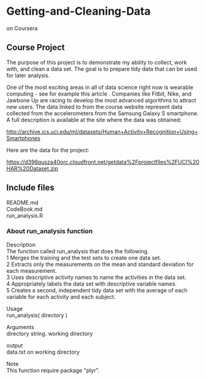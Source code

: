 Getting-and-Cleaning-Data
=========================

on Coursera

## Course Project

The purpose of this project is to demonstrate my ability to collect, work with, and clean a data set. The goal is to prepare tidy data that can be used for later analysis. 

One of the most exciting areas in all of data science right now is wearable computing - see for example this article . Companies like Fitbit, Nike, and Jawbone Up are racing to develop the most advanced algorithms to attract new users. The data linked to from the course website represent data collected from the accelerometers from the Samsung Galaxy S smartphone. A full description is available at the site where the data was obtained: 

http://archive.ics.uci.edu/ml/datasets/Human+Activity+Recognition+Using+Smartphones 

Here are the data for the project: 

https://d396qusza40orc.cloudfront.net/getdata%2Fprojectfiles%2FUCI%20HAR%20Dataset.zip 


## Include files

  README.md  
  CodeBook.md  
  run_analysis.R  

### About run_analysis function

Description  
The function called run_analysis that does the following.   
1 Merges the training and the test sets to create one data set.  
2 Extracts only the measurements on the mean and standard deviation for each measurement.   
3 Uses descriptive activity names to name the activities in the data set.  
4 Appropriately labels the data set with descriptive variable names.   
5 Creates a second, independent tidy data set with the average of each variable for each activity and each subject.   

Usage  
run_analysis( directory )  

Arguments  
directory  string. working directory  

output  
data.txt on working directory  

Note  
This function require package "plyr".  
